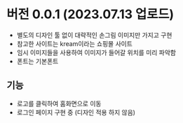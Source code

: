 # 버전 0.0.1 (2023.07.13 업로드)
- 별도의 디자인 툴 없이 대략적인 손그림 이미지만 가지고 구현
- 참고한 사이트는 kream이라는 쇼핑몰 사이트
- 임시 이미지들을 사용하여 이미지가 들어갈 위치를 미리 파악함
- 폰트는 기본폰트

## 기능
- 로고를 클릭하여 홈화면으로 이동
- 로그인 페이지 구현 중 (디자인 적용 하지 않음)